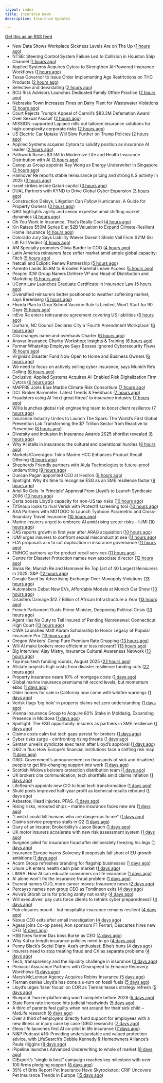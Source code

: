 ```yaml
---
layout: index
title: Insurance News
description: Insurance Updates

---
```


[Get this as an RSS feed](/insurance.rss)

<!-- news_marker starts -->
- New Data Shows Workplace Sickness Levels Are on The Up ([1 hours ago](https://insurance-edge.net/2025/09/09/new-data-shows-workplace-sickness-levels-are-on-the-up/))
- NTSB: Steering Control System Failure Led to Collision in Houston Ship Channel ([1 hours ago](https://www.insurancejournal.com/news/southcentral/2025/09/09/838571.htm))
- Applied Systems Acquires Cytora to Strengthen AI-Powered Insurance Workflows ([1 hours ago](https://www.insurtechinsights.com/applied-systems-acquires-cytora-to-strengthen-ai-powered-insurance-workflows/))
- Texas Governor to Issue Order Implementing Age Restrictions on THC Products ([2 hours ago](https://www.insurancejournal.com/news/southcentral/2025/09/09/838567.htm))
- Selective and devastating ([2 hours ago](https://www.insurancebusinessmag.com/uk/news/cyber/selective-and-devastating-549028.aspx))
- BCU Risk Advisors Launches Dedicated Family Office Practice ([2 hours ago](https://www.insurancejournal.com/news/midwest/2025/09/09/838562.htm))
- Nebraska Town Increases Fines on Dairy Plant for Wastewater Violations ([2 hours ago](https://www.insurancejournal.com/news/midwest/2025/09/09/838557.htm))
- Court Rejects Trump’s Appeal of Carroll’s $83.3M Defamation Award Over Sexual Assault ([2 hours ago](https://www.insurancejournal.com/news/east/2025/09/09/838546.htm))
- MISSION-supported Laplace rolls out tailored insurance solutions for high-complexity corporate risks ([2 hours ago](https://www.reinsurancene.ws/mission-supported-laplace-rolls-out-tailored-insurance-solutions-for-high-complexity-corporate-risks/))
- US Electric Car Uptake Will Slow Further on Trump Policies ([2 hours ago](https://www.insurancejournal.com/news/national/2025/09/09/838548.htm))
- Applied Systems acquires Cytora to solidify position as insurance AI leader ([2 hours ago](https://www.reinsurancene.ws/applied-systems-acquires-cytora-to-solidify-position-as-insurance-ai-leader/))
- Pathwork Raises $3.5M to Modernize Life and Health Insurance Distribution with AI ([3 hours ago](https://www.insurtechinsights.com/pathwork-raises-3-5m-to-modernize-life-and-health-insurance-distribution-with-ai/))
- Canopius Group appoints Ray Wong as Energy Underwriter in Singapore ([3 hours ago](https://www.reinsurancene.ws/canopius-group-appoints-ray-wong-as-energy-underwriter-in-singapore/))
- Hannover Re reports stable reinsurance pricing and strong ILS activity in 2025 ([3 hours ago](https://www.reinsurancene.ws/hannover-re-reports-stable-reinsurance-pricing-and-strong-ils-activity-in-2025/))
- Israel strikes inside Qatari capital ([3 hours ago](https://www.insurancebusinessmag.com/uk/news/breaking-news/israel-strikes-inside-qatari-capital-549016.aspx))
- DUAL Partners with KYND to Drive Global Cyber Expansion ([3 hours ago](https://www.insurtechinsights.com/dual-partners-with-kynd-to-drive-global-cyber-expansion/))
- Construction Delays, Litigation Can Follow Hurricanes: A Guide for Property Owners ([3 hours ago](https://www.insurancejournal.com/news/southeast/2025/09/09/838534.htm))
- QRG highlights agility and senior expertise amid shifting market dynamics ([4 hours ago](https://www.reinsurancene.ws/qrg-highlights-agility-and-senior-expertise-amid-shifting-market-dynamics/))
- Oh You Work in Insurance, That’s Really Cool ([4 hours ago](https://insurance-edge.net/2025/09/09/oh-you-work-in-insurance-thats-really-cool/))
- Kin Raises $50M Series E at $2B Valuation to Expand Climate-Resilient Home Insurance ([4 hours ago](https://www.insurtechinsights.com/kin-raises-50m-series-e-at-2b-valuation-to-expand-climate-resilient-home-insurance/))
- Colorado Jury Says Liability Waiver Doesn’t Shield Vail From $21M Ski Lift Fall Verdict ([4 hours ago](https://www.insurancejournal.com/news/west/2025/09/09/838531.htm))
- AM Specialty promotes Olivia Barder to COO ([4 hours ago](https://www.reinsurancene.ws/am-specialty-promotes-olivia-barder-to-coo/))
- Latin America reinsurers face softer market amid ample global capacity: Fitch ([5 hours ago](https://www.reinsurancene.ws/latin-america-reinsurers-face-softer-market-amid-ample-global-capacity-fitch/))
- Netcall and Ecliptic Renew Partnership ([5 hours ago](https://insurance-edge.net/2025/09/09/netcall-and-ecliptic-renew-partnership/))
- Parento Lands $5.9M to Broaden Parental Leave Access ([5 hours ago](https://www.insurtechinsights.com/parento-lands-5-9m-to-broaden-parental-leave-access/))
- People: ICW Group Names DeViere VP and Head of Distribution and Marketing ([5 hours ago](https://www.insurancejournal.com/news/southeast/2025/09/09/838521.htm))
- UConn Law Launches Graduate Certificate in Insurance Law ([5 hours ago](https://www.insurancejournal.com/news/east/2025/09/09/838515.htm))
- Diversified reinsurers better positioned to weather softening market, says Berenberg ([5 hours ago](https://www.reinsurancene.ws/diversified-reinsurers-better-positioned-to-weather-softening-market-says-berenberg/))
- Florida Plan to Drop School Vaccine Rule Is Limited, Won’t Start for 90 Days ([5 hours ago](https://www.insurancejournal.com/news/southeast/2025/09/09/838511.htm))
- InEvo Re enters reinsurance agreement covering US liabilities ([6 hours ago](https://www.reinsurancene.ws/inevo-re-enters-reinsurance-agreement-covering-us-liabilities/))
- Durham, NC Council Declares City a ‘Fourth Amendment Workplace’ ([6 hours ago](https://www.insurancejournal.com/news/southeast/2025/09/09/838506.htm))
- Cila changes name and overhauls Charter ([6 hours ago](https://www.postonline.co.uk/claims/7958987/cila-changes-name-and-overhauls-charter))
- Ansvar Insurance Charity Workshop; Insights & Training ([6 hours ago](https://insurance-edge.net/2025/09/09/ansvar-insurance-charity-workshop-insights-training/))
- Former WhatsApp Employee Says Bosses Ignored Cybersecurity Flaws ([6 hours ago](https://www.insurancejournal.com/news/national/2025/09/09/838499.htm))
- Virginia’s Disaster Fund Now Open to Home and Business Owners ([6 hours ago](https://www.insurancejournal.com/news/east/2025/09/09/838491.htm))
- We need to focus on actively selling cyber insurance, says Munich Re’s Golling ([6 hours ago](https://www.reinsurancene.ws/we-need-to-focus-on-actively-selling-cyber-insurance-says-munich-res-golling/))
- Exclusive: Applied Systems Acquires AI-Enabled Risk Digitalization Firm Cytora ([6 hours ago](https://www.insurancejournal.com/news/national/2025/09/09/838445.htm))
- MAPFRE Joins Blue Marble Climate Risk Consortium ([7 hours ago](https://insurance-edge.net/2025/09/09/mapfre-joins-blue-marble-climate-risk-consortium/))
- DCL Broker Barometer: Latest Trends & Feedback ([7 hours ago](https://insurance-edge.net/2025/09/09/dcl-broker-barometer-latest-trends-feedback/))
- Fraudsters using AI ‘next great threat’ to insurance industry ([7 hours ago](https://www.postonline.co.uk/news/7958959/fraudsters-using-ai-%E2%80%98next-great-threat%E2%80%99-to-insurance-industry))
- Willis launches global risk engineering team to boost client resilience ([7 hours ago](https://www.insurancebusinessmag.com/uk/news/breaking-news/willis-launches-global-risk-engineering-team-to-boost-client-resilience-548977.aspx))
- Insurance Industry Unites to Launch The Spark: The World’s First Global Prevention Lab Transforming the $7 Trillion Sector from Reactive to Preventive ([8 hours ago](https://www.insurtechinsights.com/insurance-industry-unites-to-launch-the-spark-the-worlds-first-global-prevention-lab-transforming-the-7-trillion-sector-from-reactive-to-preventive/))
- Diversity and Inclusion In Insurance Awards 2025 shortlist revealed ([8 hours ago](https://www.postonline.co.uk/people/7958962/diversity-and-inclusion-in-insurance-awards-2025-shortlist-revealed))
- Why AI stalls in insurance: the cultural and operational hurdles ([8 hours ago](https://www.insurancebusinessmag.com/uk/news/technology/why-ai-stalls-in-insurance-the-cultural-and-operational-hurdles-548973.aspx))
- Markets/Coverages: Tokio Marine HCC Enhances Product Recall Offering ([8 hours ago](https://www.insurancejournal.com/news/international/2025/09/09/838480.htm))
- Shepherds Friendly partners with Alula Technologies to future-proof underwriting ([9 hours ago](https://ifamagazine.com/shepherds-friendly-partners-with-alula-technologies-to-future-proof-underwriting/))
- Duncan Pagan appointed CEO at Hedron ([9 hours ago](https://www.postonline.co.uk/broker/7958984/duncan-pagan-appointed-ceo-at-hedron))
- Spotlight: Why it’s time to recognise ESG as an SME resilience factor ([9 hours ago](https://www.postonline.co.uk/market-access/7958109/spotlight-why-it%E2%80%99s-time-to-recognise-esg-as-an-sme-resilience-factor))
- Ariel Re Gets ‘In Principle’ Approval From Lloyd’s to Launch Syndicate 2006 ([10 hours ago](https://www.insurancejournal.com/news/international/2025/09/09/838308.htm))
- Certa boosts Lloyd’s capacity for non-US tax risks ([10 hours ago](https://www.insurancebusinessmag.com/uk/news/breaking-news/certa-boosts-lloyds-capacity-for-nonus-tax-risks-548964.aspx))
- TifGroup looks to rival Verisk with Protectif screening tool ([10 hours ago](https://www.postonline.co.uk/news/7958977/tifgroup-looks-to-rival-verisk-with-protectif-screening-tool))
- AXA Partners with MOTOGO to Launch Typhoon Parametric and Cross-Boundary Travel Insurance ([10 hours ago](https://www.insurtechinsights.com/axa-partners-with-motogo-to-launch-typhoon-parametric-and-cross-boundary-travel-insurance/))
- Marine insurers urged to embrace AI amid rising sector risks – IUMI ([10 hours ago](https://www.insurancebusinessmag.com/uk/news/marine/marine-insurers-urged-to-embrace-ai-amid-rising-sector-risks--iumi-548943.aspx))
- DAS reports growth in first year after ARAG acquisition ([10 hours ago](https://www.insurancebusinessmag.com/uk/news/breaking-news/das-reports-growth-in-first-year-after-arag-acquisition-548961.aspx))
- IUMI urges insurers to confront sexual misconduct at sea ([11 hours ago](https://www.insurancebusinessmag.com/uk/news/marine/iumi-urges-insurers-to-confront-sexual-misconduct-at-sea-548936.aspx))
- FCA proposals aim to cut duplication in insurance governance ([11 hours ago](https://www.insurancebusinessmag.com/uk/news/breaking-news/fca-proposals-aim-to-cut-duplication-in-insurance-governance-548935.aspx))
- TMHCC partners up for product recall services ([11 hours ago](https://www.insurancebusinessmag.com/uk/news/breaking-news/tmhcc-partners-up-for-product-recall-services-548933.aspx))
- Centre for Disaster Protection names new associate director ([12 hours ago](https://www.insurancebusinessmag.com/uk/news/breaking-news/centre-for-disaster-protection-names-new-associate-director-548932.aspx))
- Swiss Re, Munich Re and Hannover Re Top List of 40 Largest Reinsurers in 2025: S&P ([12 hours ago](https://www.insurancejournal.com/news/international/2025/09/09/838096.htm))
- Google Sued by Advertising Exchange Over Monopoly Violations ([13 hours ago](https://www.insurancejournal.com/news/national/2025/09/09/838424.htm))
- Automakers Debut New EVs, Affordable Models at Munich Car Show ([13 hours ago](https://www.insurancejournal.com/news/international/2025/09/09/838440.htm))
- Disasters Damage $12.7 Billion of African Infrastructure a Year ([13 hours ago](https://www.insurancejournal.com/news/international/2025/09/09/838427.htm))
- French Parliament Ousts Prime Minister, Deepening Political Crisis ([13 hours ago](https://www.insurancejournal.com/news/international/2025/09/09/838421.htm))
- Agent Has No Duty to Tell Insured of Pending Nonrenewal: Connecticut High Court ([13 hours ago](https://www.insurancejournal.com/news/east/2025/09/09/838430.htm))
- CIWA Launches Matt Abram Scholarship to Honor Legacy of Popular Insurance Pro ([13 hours ago](https://www.insurancejournal.com/news/west/2025/09/09/837411.htm))
- Oregon Workers’ Comp Pure Premium Rate Dropping ([13 hours ago](https://www.insurancejournal.com/news/west/2025/09/09/838416.htm))
- Will AI make brokers more efficient or less relevant? ([13 hours ago](https://www.postonline.co.uk/broker/7958949/will-ai-make-brokers-more-efficient-or-less-relevant))
- Big Interview: Ajay Mistry, Insurance Cultural Awareness Network ([13 hours ago](https://www.postonline.co.uk/people/7958865/big-interview-ajay-mistry-insurance-cultural-awareness-network))
- Top insurtech funding rounds, August 2025 ([22 hours ago](https://www.dig-in.com/list/top-insurtech-funding-rounds-august-2025))
- Allstate projects high costs from disaster resilience funding cuts ([22 hours ago](https://www.dig-in.com/news/allstate-research-projects-high-costs-from-resilience-cuts))
- Property insurance nears 10% of mortgage costs ([1 days ago](https://www.dig-in.com/news/property-insurance-nearly-10-of-monthly-mortgage-expenses))
- Global marine insurance premiums hit record levels, but momentum ebbs ([1 days ago](https://www.insurancebusinessmag.com/uk/news/marine/global-marine-insurance-premiums-hit-record-levels-but-momentum-ebbs-548871.aspx))
- Older homes for sale in California now come with wildfire warnings ([1 days ago](https://www.dig-in.com/articles/older-homes-for-sale-in-california-now-come-with-wildfire-warnings))
- Verisk flags ‘big hole’ in property claims net zero understanding ([1 days ago](https://www.postonline.co.uk/claims/7958960/verisk-flags-%E2%80%98big-hole%E2%80%99-in-property-claims-net-zero-understanding))
- Vienna Insurance Group to Acquire 80% Stake in Moldasig, Expanding Presence in Moldova ([1 days ago](https://www.insurtechinsights.com/vienna-insurance-group-to-acquire-80-stake-in-moldasig-expanding-presence-in-moldova/))
- Spotlight: The ESG opportunity: insurers as partners in SME resilience ([1 days ago](https://www.postonline.co.uk/market-access/7958111/spotlight-the-esg-opportunity-insurers-as-partners-in-sme-resilience))
- Claims costs calm but tech gaps persist for brokers ([1 days ago](https://www.postonline.co.uk/broker/7958975/claims-costs-calm-but-tech-gaps-persist-for-brokers))
- Cyber risks surge - confronting rising threats ([1 days ago](https://www.insurancebusinessmag.com/uk/tv/cyber-risks-surge--confronting-rising-threats-548805.aspx))
- Santam unveils syndicate exec team after Lloyd’s approval ([1 days ago](https://www.postonline.co.uk/news/7958976/santam-unveils-syndicate-exec-team-after-lloyd%E2%80%99s-approval))
- D&O in flux: How Europe's financial institutions face a shifting risk map ([1 days ago](https://www.insurancebusinessmag.com/uk/news/professional-liability/dando-in-flux-how-europes-financial-institutions-face-a-shifting-risk-map-548804.aspx))
- GRiD: Government’s announcement on thousands of sick and disabled people to get life-changing support into work ([1 days ago](https://ifamagazine.com/grid-governments-announcement-on-thousands-of-sick-and-disabled-people-to-get-life-changing-support-into-work/))
- Scottish Widows bolsters protection distribution team ([1 days ago](https://ifamagazine.com/scottish-widows-bolsters-protection-distribution-team/))
- UK brokers cite communication, tech shortfalls amid claims inflation ([1 days ago](https://www.insurancebusinessmag.com/uk/news/claims/uk-brokers-cite-communication-tech-shortfalls-amid-claims-inflation-548795.aspx))
- LifeSearch appoints new CIO to lead tech transformation ([1 days ago](https://ifamagazine.com/lifesearch-appoints-new-cio-to-lead-tech-transformation/))
- Skuld posts improved half-year profit as technical results rebound ([1 days ago](https://www.insurancebusinessmag.com/uk/news/marine/skuld-posts-improved-halfyear-profit-as-technical-results-rebound-548792.aspx))
- Asbestos. Head injuries. PFAS. ([1 days ago](https://www.insurancebusinessmag.com/uk/news/breaking-news/asbestos--head-injuries--pfas--548846.aspx))
- Rising risks, rerouted ships – marine insurance faces new era ([1 days ago](https://www.insurancebusinessmag.com/uk/news/marine/rising-risks-rerouted-ships--marine-insurance-faces-new-era-548766.aspx))
- "I wish I could kill humans who are dangerous to me" ([1 days ago](https://www.insurancebusinessmag.com/uk/news/cyber/i-wish-i-could-kill-humans-who-are-dangerous-to-me-548828.aspx))
- Claims service progress stalls in Q2 ([1 days ago](https://www.postonline.co.uk/claims/7958259/claims-service-progress-stalls-in-q2))
- Diary of an Insurer: Brokerbility’s Jason Beach ([1 days ago](https://www.postonline.co.uk/broker/7957847/diary-of-an-insurer-brokerbility%E2%80%99s-jason-beach))
- UK motor insurers accelerate with new risk assessment system ([1 days ago](https://www.insurancebusinessmag.com/uk/news/auto-motor/uk-motor-insurers-accelerate-with-new-risk-assessment-system-548751.aspx))
- Surgeon jailed for insurance fraud after deliberately freezing his legs ([1 days ago](https://www.insurancebusinessmag.com/uk/news/breaking-news/surgeon-jailed-for-insurance-fraud-after-deliberately-freezing-his-legs-548749.aspx))
- Insurance Europe warns Solvency II proposals fall short of EU growth ambitions ([1 days ago](https://www.insurancebusinessmag.com/uk/news/breaking-news/insurance-europe-warns-solvency-ii-proposals-fall-short-of-eu-growth-ambitions-548745.aspx))
- Acorn Group refreshes branding for flagship businesses ([1 days ago](https://www.insurancebusinessmag.com/uk/news/breaking-news/acorn-group-refreshes-branding-for-flagship-businesses-548744.aspx))
- Unum UK enters health cash plan market ([1 days ago](https://www.postonline.co.uk/news/7958956/unum-uk-enters-health-cash-plan-market))
- LIMRA: How AI can educate consumers on life insurance ([1 days ago](https://www.dig-in.com/news/limra-how-ai-can-educate-consumers-on-life-insurance))
- AI alone won't fix the insurance fraud problem ([1 days ago](https://www.dig-in.com/opinion/ai-alone-wont-fix-the-insurance-fraud-problem))
- Everest names CUO, more career moves: Insurance news ([2 days ago](https://www.dig-in.com/news/everest-names-cuo-more-career-moves-insurance-news))
- Percayso names new group CEO as Tomlinson exits ([4 days ago](https://www.postonline.co.uk/people/7958971/percayso-names-new-group-ceo-as-tomlinson-exits))
- Aviva’s Storah calls for pricing sanity not vanity ([4 days ago](https://www.postonline.co.uk/news/7958958/aviva%E2%80%99s-storah-calls-for-pricing-sanity-not-vanity))
- Will executives’ pay cuts force clients to rethink cyber preparedness? ([4 days ago](https://www.insurancebusinessmag.com/uk/news/cyber/will-executives-pay-cuts-force-clients-to-rethink-cyber-preparedness-548661.aspx))
- Pub closures mount - but hospitality insurance remains resilient ([4 days ago](https://www.insurancebusinessmag.com/uk/news/hospitality/pub-closures-mount--but-hospitality-insurance-remains-resilient-548636.aspx))
- Nexus CEO exits after email investigation ([4 days ago](https://www.postonline.co.uk/commercial/7958965/nexus-ceo-exits-after-email-investigation))
- Ageas joins Co-op panel; Aon sponsors F1 Ferrari; Descartes hires new CFO ([4 days ago](https://www.postonline.co.uk/news/7958952/ageas-joins-co-op-panel-aon-sponsors-f1-ferrari-descartes-hires-new-cfo))
- HSB hires former Das boss Burke as CEO ([4 days ago](https://www.postonline.co.uk/news/7958961/hsb-hires-former-das-boss-burke-as-ceo))
- Why Kafka-length insurance policies need to go ([4 days ago](https://www.postonline.co.uk/regulation/7958932/why-kafka-length-insurance-policies-need-to-go))
- Penny Black’s Social Diary: Axa’s enthusiast; Biba’s buns ([4 days ago](https://www.postonline.co.uk/people/7958297/penny-black%E2%80%99s-social-diary-axa%E2%80%99s-enthusiast-biba%E2%80%99s-buns))
- Insurers need to stop treating fraud and CX as separate problems ([4 days ago](https://www.dig-in.com/opinion/insurers-to-stop-treating-fraud-and-cx-as-separate-problems))
- Tech, transparency and the liquidity challenge in insurance ([4 days ago](https://www.dig-in.com/opinion/tech-transparency-and-liquidity-challenge-in-insurance))
- Pinnacol Assurance Partners with Clearspeed to Enhance Recovery Workflows ([5 days ago](https://www.insurtechinsights.com/pinnacol-assurance-partners-with-clearspeed-to-enhance-recovery-workflows/))
- Marsh McLennan Agency Acquires Robins Insurance ([5 days ago](https://www.insurtechinsights.com/marsh-mclennan-agency-acquires-robins-insurance/))
- Tiernan denies Lloyd’s has done a u-turn on fossil fuels ([5 days ago](https://www.postonline.co.uk/lloyd%E2%80%99slondon/7958955/tiernan-denies-lloyd%E2%80%99s-has-done-a-u-turn-on-fossil-fuels))
- Lloyd’s urges ‘laser focus’ on COR as Tiernan teases strategy refresh ([5 days ago](https://www.postonline.co.uk/lloyd%E2%80%99slondon/7958954/lloyd%E2%80%99s-urges-%E2%80%98laser-focus%E2%80%99-on-cor-as-tiernan-teases-strategy-refresh))
- Blueprint Two re-platforming won’t complete before 2028 ([5 days ago](https://www.postonline.co.uk/lloyd%E2%80%99slondon/7958953/blueprint-two-re-platforming-won%E2%80%99t-complete-before-2028))
- State Farm rate increase hits judicial headwinds ([5 days ago](https://www.dig-in.com/news/state-farm-rate-increase-hits-judicial-headwinds))
- A third of parents feel guilty when not around for their sick child – MetLife research ([6 days ago](https://ifamagazine.com/a-third-of-parents-feel-guilty-when-not-around-for-their-sick-child-metlife-research/))
- Over a third of employers directly fund support for employees with a new illness or injury case by case (GRiD research) ([7 days ago](https://ifamagazine.com/over-a-third-36-of-employers-directly-fund-support-for-employees-with-a-new-illness-or-injury-case-by-case-grid-research/))
- Eleos life launches first AI co-pilot in life insurance ([7 days ago](https://ifamagazine.com/eleos-life-launches-first-ai-co-pilot-in-life-insurance/))
- NI&P Podcast #16: Providing understandable and valued protection advice, with LifeSearch’s Debbie Kennedy & Homeowners Alliance’s Paula Higgins ([8 days ago](https://ifamagazine.com/nip-podcast-16-providing-understandable-and-valued-protection-advice-with-lifesearchs-debbie-kennedy-homeowners-alliances-paula-higgins/))
- iPipeline launches Advanced Underwriting to whole of market ([8 days ago](https://ifamagazine.com/ipipeline-launches-advanced-underwriting-to-whole-of-market/))
- CIExpert’s “single is best” campaign reaches key milestone with over 100 firms pledging support ([8 days ago](https://ifamagazine.com/ciexperts-single-is-best-campaign-reaches-key-milestone-with-over-100-firms-pledging-support/))
- 39% of Brits Report Pet Insurance Have Skyrocketed: CRIF Uncovers Pet Insurance Trends in Europe ([15 days ago](https://thefintechtimes.com/39-of-brits-report-pet-insurance-have-skyrocketed-crif-uncovers-pet-insurance-trends-in-europe/))

<!-- news_marker ends -->